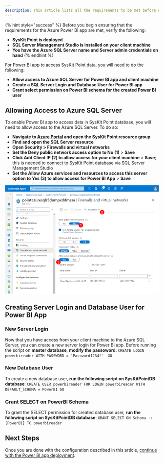 ```yaml
---
description: This article lists all the requirements to be met before deploying SysKit Power BI app.
---
```


{% hint style="success" %}
Before you begin ensuring that the requirements for the Azure Power BI app are met, verify the following:
* **SysKit Point is deployed**
* **SQL Server Management Studio is installed on your client machine**
* **You have the Azure SQL Server name and Server admin credentials on hand**
{% endhint %}

For Power BI app to access SysKit Point data, you will need to do the following:

* **Allow access to Azure SQL Server for Power BI app and client machine**
* **Create a SQL Server Login and Database User for Power BI app**
* **Grant select permission on Power BI schema for the created Power BI user**

## Allowing Access to Azure SQL Server

To enable Power BI app to access data in SysKit Point database, you will need to allow access to the Azure SQL Server. 
To do so:
* **Navigate to [Azure Portal](https://portal.azure.com/) and open the SysKit Point resource group**
* **Find and open the SQL Server resource**
* **Open Security > Firewalls and virtual networks**
* **Set the Deny public network access option to No (1)** > **Save**
* **Click Add Client IP (2) to allow access for your client machine** > **Save**; this is needed to connect to SysKit Point database via SQL Server Management Studio
* **Set the Allow Azure services and resources to access this server option to Yes (3) to allow access for Power BI App** > **Save**

![Azure SQL - Allowing Access](../.gitbook/assets/power-bi-requirements_sql-server.png)

## Creating Server Login and Database User for Power BI App

### New Server Login
Now that you have access from your client machine to the Azure SQL Server, you can create a new server login for Power BI app.
Before running the script on **master database**, **modify the passoword**.
`
CREATE LOGIN powerbireader
	WITH PASSWORD = 'Password1234!' 
GO
`

### New Database User

To create a new database user, **run the following script on SysKitPointDB database**:
`
CREATE USER powerbireader
	FOR LOGIN powerbireader
	WITH DEFAULT_SCHEMA = PowerBI
GO
`

### Grant SELECT on PowerBI Schema

To grant the SELECT permission for created database user, **run the following script on SysKitPointDB database**:
`
GRANT SELECT ON Schema :: [PowerBI] TO powerbireader
`

## Next Steps

Once you are done with the configuration described in this article, [continue with the Power BI app deployment](deploy-power-bi-app.md).

